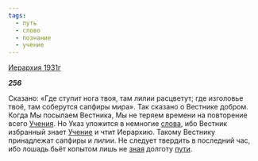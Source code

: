 ```yaml
---
tags:
  - путь
  - слово
  - познание
  - учение
---
```

[Иерархия 1931г](https://127.0.0.1:4002/agni/1931)

___256___

Сказано: «Где ступит нога твоя, там лилии расцветут; где изголовье твоё, там соберутся сапфиры мира». Так сказано о Вестнике добром. Когда Мы посылаем Вестника, Мы не теряем времени на повторение всего [Учения](../../../tags/#учение). Но Указ уложится в немногие [слова](../../../tags/#слово), ибо Вестник избранный знает [Учение](../../../tags/#учение) и чтит Иерархию. Такому Вестнику принадлежат сапфиры и лилии. Не следует твердить в последний час, ибо лошадь бьёт копытом лишь не [зная](../../../tags/#познание) долготу [пути](../../../tags/#путь).   


